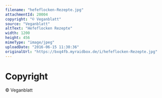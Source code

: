 ```yaml
---
filename: "hefeflocken-Rezepte.jpg"
attachmentId: 20004
copyright: "© Veganblatt"
source: "Veganblatt"
altText: "Hefeflocken Rezepte"
width: 1200
height: 456
mimeType: "image/jpeg"
uploadDate: "2016-06-15 11:30:36"
originalUrl: "https://bxq4fb.myraidbox.de/i/hefeflocken-Rezepte.jpg"
---
```


# Copyright

© Veganblatt
